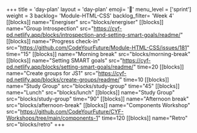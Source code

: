 +++
title = 'day-plan'
layout = 'day-plan'
emoji= '📝'
menu_level = ['sprint']
weight = 3
backlog= 'Module-HTML-CSS'
backlog_filter= 'Week 4'
[[blocks]]
name="Energiser"
src="blocks/energiser"
[[blocks]]
name="Group Introspection"
src="https://cyf-pd.netlify.app/blocks/introspection-and-setting-smart-goals/readme/"
[[blocks]]
name="Progress check-in"
src="https://github.com/CodeYourFuture/Module-HTML-CSS/issues/181"
time="15"
[[blocks]]
name="Morning break"
src="blocks/morning-break"
[[blocks]]
name="Setting SMART goals"
src="https://cyf-pd.netlify.app/blocks/setting-smart-goals/readme/"
time=20
[[blocks]]
name="Create groups for JS1"
src="https://cyf-pd.netlify.app/blocks/create-groups/readme/"
time=10
[[blocks]]
name="Study Group"
src="blocks/study-group"
time="45"
[[blocks]]
name="Lunch"
src="blocks/lunch"
[[blocks]]
name="Study Group"
src="blocks/study-group"
time="90"
[[blocks]]
name="Afternoon break"
src="blocks/afternoon-break"
[[blocks]]
name="Components Workshop"
src="https://github.com/CodeYourFuture/CYF-Workshops/tree/main/components-1"
time=120
[[blocks]]
name="Retro"
src="blocks/retro"
+++
